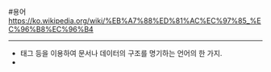 #용어 
https://ko.wikipedia.org/wiki/%EB%A7%88%ED%81%AC%EC%97%85_%EC%96%B8%EC%96%B4

---

- 태그 등을 이용하여 문서나 데이터의 구조를 명기하는 언어의 한 가지.
- 